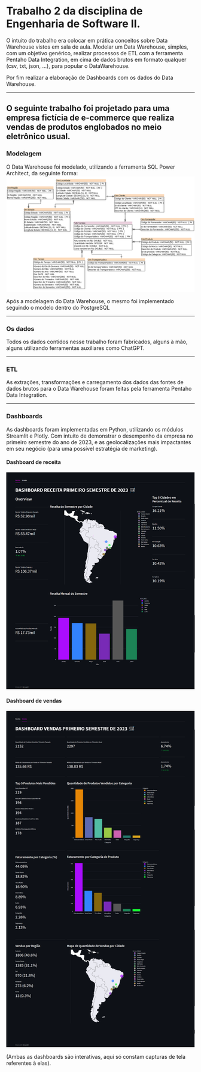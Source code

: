 # Trabalho 2 da disciplina de Engenharia de Software II.
O intuito do trabalho era colocar em prática conceitos sobre Data Warehouse vistos em sala de aula. Modelar um Data Warehouse, simples, com um objetivo genérico, realizar processos de ETL com a ferramenta Pentaho Data Integration, em cima de dados brutos em formato qualquer (csv, txt, json, ...), para popular o DataWarehouse.

Por fim realizar a elaboração de Dashboards com os dados do Data Warehouse.

---

O seguinte trabalho foi projetado para uma empresa fictícia de e-commerce que realiza vendas de produtos englobados no meio eletrônico usual.
---

<h3>Modelagem</h3> 
O Data Warehouse foi modelado, utilizando a ferramenta SQL Power Architect, da seguinte forma:

<img src='https://github.com/NickolasCrema/imagens_readmes/blob/main/Trabalho_2_ES2/modelo_logico.png?raw=true'/>

Após a modelagem do Data Warehouse, o mesmo foi implementado seguindo o modelo dentro do PostgreSQL

---

<h3>Os dados</h3>
Todos os dados contidos nesse trabalho foram fabricados, alguns à mão, alguns utilizando ferramentas auxiliares como ChatGPT.

---

<h3>ETL</h3>
As extrações, transformações e carregamento dos dados das fontes de dados brutos para o Data Warehouse foram feitas pela ferramenta Pentaho Data Integration.

---

<h3>Dashboards</h3>
As dashboards foram implementadas em Python, utilizando os módulos Streamlit e Plotly. Com intuito de demonstrar o desempenho da empresa no primeiro semestre do ano de 2023, e as geolocalizações mais impactantes em seu negócio (para uma possível estratégia de marketing).

<h4>Dashboard de receita</h4>
<img src='https://github.com/NickolasCrema/imagens_readmes/blob/main/Trabalho_2_ES2/Dashboard_receita.png?raw=true'/>

<h4>Dashboard de vendas</h4>
<img src='https://github.com/NickolasCrema/imagens_readmes/blob/main/Trabalho_2_ES2/Dashboard_vendas.png?raw=true'/>

(Ambas as dashboards são interativas, aqui só constam capturas de tela referentes à elas).
